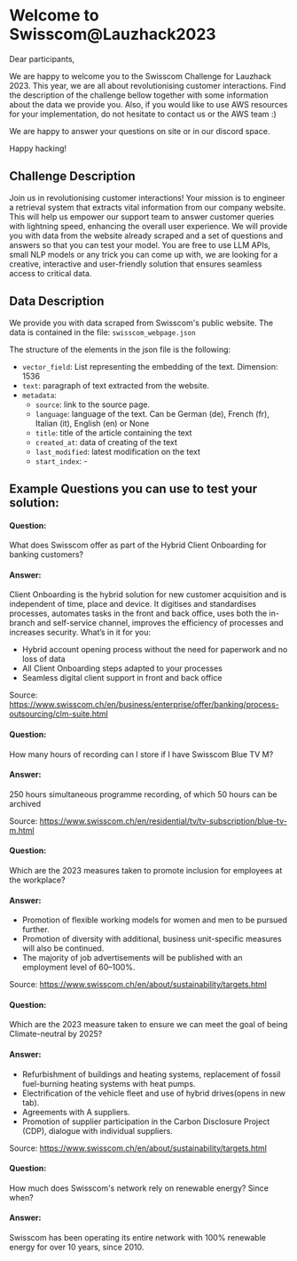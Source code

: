 # Welcome to Swisscom@Lauzhack2023

Dear participants, 

We are happy to welcome you to the Swisscom Challenge for Lauzhack 2023. This year, we are all about revolutionising customer interactions. Find the description of the challenge bellow together with some information about the data we provide you. Also, if you would like to use AWS resources for your implementation, do not hesitate to contact us or the AWS team :) 

We are happy to answer your questions on site or in our discord space. 

Happy hacking! 

## Challenge Description

Join us in revolutionising customer interactions! Your mission is to engineer a retrieval system that extracts vital information from our company website. This will help us empower our support team to answer customer queries with lightning speed, enhancing the overall user experience. We will provide you with data from the website already scraped and a set of questions and answers so that you can test your model. You are free to use LLM APIs, small NLP models or any trick you can come up with, we are looking for a creative, interactive and user-friendly solution that ensures seamless access to critical data. 

## Data Description 
We provide you with data scraped from Swisscom's public website. The data is contained in the file: ```swisscom_webpage.json```

The structure of the elements in the json file is the following: 

* ```vector_field```: List representing the embedding of the text. Dimension: 1536
* ```text```: paragraph of text extracted from the website.
* ```metadata```:
  -  ```source```: link to the source page.
  -  ```language```: language of the text. Can be German (de), French (fr), Italian (it), English (en) or None
  -  ```title```: title of the article containing the text
  -  ```created_at```: data of creating of the text
  -  ```last_modified```: latest modification on the text
  -  ```start_index```: - 


## Example Questions you can use to test your solution:

#### Question:
What does Swisscom offer as part of the Hybrid Client Onboarding for banking customers?

#### Answer:
Client Onboarding is the hybrid solution for new customer acquisition and is independent of time, place and device. It digitises and standardises processes, automates tasks in the front and back office, uses both the in-branch and self-service channel, improves the efficiency of processes and increases security.
What’s in it for you:
* Hybrid account opening process without the need for paperwork and no loss of data
* All Client Onboarding steps adapted to your processes
* Seamless digital client support in front and back office

Source: https://www.swisscom.ch/en/business/enterprise/offer/banking/process-outsourcing/clm-suite.html

#### Question:
How many hours of recording can I store if I have Swisscom Blue TV M?

#### Answer:
250 hours simultaneous programme recording, of which 50 hours can be archived

Source: https://www.swisscom.ch/en/residential/tv/tv-subscription/blue-tv-m.html

#### Question:
Which are the 2023 measures taken to promote inclusion for employees at the workplace? 

#### Answer:
* Promotion of flexible working models for women and men to be pursued further.
* Promotion of diversity with additional, business unit-specific measures will also be continued.
* The majority of job advertisements will be published with an employment level of 60–100%.

Source: https://www.swisscom.ch/en/about/sustainability/targets.html

#### Question:
Which are the 2023 measure taken to ensure we can meet the goal of being Climate-neutral by 2025?

#### Answer:
* Refurbishment of buildings and heating systems, replacement of fossil fuel-burning heating systems with heat pumps.
* Electrification of the vehicle fleet and use of hybrid drives(opens in new tab).
* Agreements with A suppliers.
* Promotion of supplier participation in the Carbon Disclosure Project (CDP), dialogue with individual suppliers.

Source: https://www.swisscom.ch/en/about/sustainability/targets.html

#### Question:
How much does Swisscom's network rely on renewable energy? Since when? 

#### Answer:
Swisscom has been operating its entire network with 100% renewable energy for over 10 years, since 2010.
